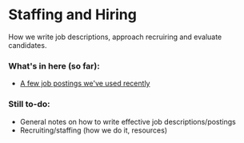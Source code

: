 # Staffing and Hiring

How we write job descriptions, approach recruiring and evaluate candidates.

### What's in here (so far):

-  [A few job postings we've used recently](/job-descriptions)

### Still to-do:

-  General notes on how to write effective job descriptions/postings
-  Recruiting/staffing (how we do it, resources)